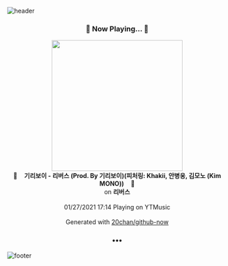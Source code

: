 ![header](https://capsule-render.vercel.app/api?type=wave&height=170&section=header&text=Hi.%20I'm%20SHIFT&fontColor=090707&fontAlignX=45&fontAlignY=65&fontSize=100)

<h3 align="center">🎵 Now Playing... 🎵</h3>
<p align="center">
  <a href="https://music.youtube.com/channel/UCMRvw9TUJB5m32YPrxLu7ag">
    <img width="300" src="https://lh3.googleusercontent.com/S9nLGLFQqxEbP8Y3xkFgm3Yn5YiT9qJ8AU3apAuflOzsTw67o_jOpdHiVjIUBHColXe3_5AkWoojUTxO">
  </a>
  <br>
  🎵&nbsp&nbsp&nbsp <b>기리보이 - 리버스 (Prod. By 기리보이)(피처링: Khakii, 안병웅, 김모노 (Kim MONO))</b> &nbsp&nbsp&nbsp🎵
  <br>
  on <b>리버스</b>
  
  <br />
  <br />
  01/27/2021 17:14 Playing on YTMusic
  <br />
  <br />
  Generated with <a href="https://github.com/20chan/github-now">20chan/github-now</a>
</p>

<h3 align="center">•••</h3>

![footer](https://capsule-render.vercel.app/api?type=wave&height=150&section=footer)
